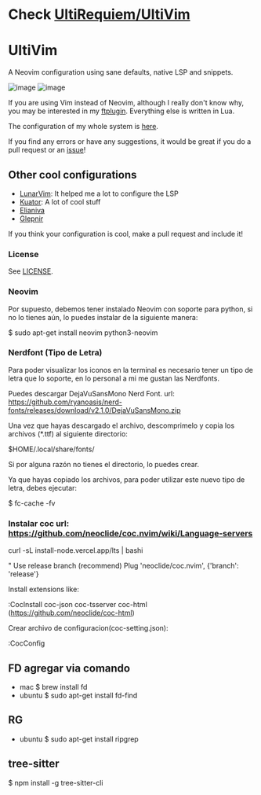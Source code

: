 # Check [UltiRequiem/UltiVim](https://github.com/UltiRequiem/UltiVim)

# UltiVim

A Neovim configuration using sane defaults, native LSP and snippets.

![image](https://user-images.githubusercontent.com/71897736/119695257-9d70bf00-be13-11eb-82f7-f5b0aa17179d.png)
![image](https://user-images.githubusercontent.com/71897736/119695197-90ec6680-be13-11eb-8ba7-623c5c6cf31c.png)

If you are using Vim instead of Neovim, although I really don't know why,
you may be interested in my [ftplugin](./ftplugin). Everything else is written in Lua.

The configuration of my whole system is [here](https://github.com/UltiRequiem/dotfiles).

If you find any errors or have any suggestions, it would be great if you do a pull request or an [issue](https://github.com/UltiRequiem/UltiVim/issues/new)!

## Other cool configurations

- [LunarVim](https://github.com/ChristianChiarulli/LunarVim): It helped me a lot to configure the LSP
- [Kuator](https://github.com/kuator/nvim): A lot of cool stuff
- [Elianiva](https://github.com/elianiva/dotfiles/tree/master/nvim)
- [Glepnir](https://github.com/glepnir/nvim)

If you think your configuration is cool, make a pull request and include it!

### License

See [LICENSE](./LICENSE).

### Neovim

Por supuesto, debemos tener instalado Neovim con soporte para python, si no lo tienes aún, lo puedes instalar de la siguiente manera:

$ sudo apt-get install neovim python3-neovim

### Nerdfont (Tipo de Letra)

Para poder visualizar los iconos en la terminal es necesario tener un tipo de letra que lo soporte, en lo personal a mi me gustan las Nerdfonts.

Puedes descargar DejaVuSansMono Nerd Font. url: https://github.com/ryanoasis/nerd-fonts/releases/download/v2.1.0/DejaVuSansMono.zip

Una vez que hayas descargado el archivo, descomprimelo y copia los archivos (\*.ttf) al siguiente directorio:

$HOME/.local/share/fonts/

Si por alguna razón no tienes el directorio, lo puedes crear.

Ya que hayas copiado los archivos, para poder utilizar este nuevo tipo de letra, debes ejecutar:

$ fc-cache -fv

### Instalar coc url: https://github.com/neoclide/coc.nvim/wiki/Language-servers

curl -sL install-node.vercel.app/lts | bashi

" Use release branch (recommend)
Plug 'neoclide/coc.nvim', {'branch': 'release'}

Install extensions like:

:CocInstall coc-json coc-tsserver coc-html (https://github.com/neoclide/coc-html)

Crear archivo de configuracion(coc-setting.json):

:CocConfig

## FD agregar via comando

- mac
  $ brew install fd
- ubuntu
  $ sudo apt-get install fd-find

## RG

- ubuntu
  $ sudo apt-get install ripgrep

## tree-sitter

$ npm install -g tree-sitter-cli
